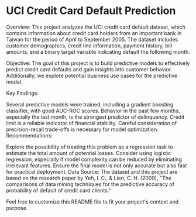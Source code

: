 # UCI Credit Card Default Prediction

Overview:
This project analyzes the UCI credit card default dataset, which contains information about credit card holders from an important bank in Taiwan for the period of April to September 2005. The dataset includes customer demographics, credit line information, payment history, bill amounts, and a binary target variable indicating default the following month.

Objective:
The goal of this project is to build predictive models to effectively predict credit card defaults and gain insights into customer behavior. Additionally, we explore potential business use cases for the predictive model.

Key Findings:

Several predictive models were trained, including a gradient boosting classifier, with good AUC-ROC scores.
Behavior in the past few months, especially the last month, is the strongest predictor of delinquency.
Credit limit is a reliable indicator of financial stability.
Careful consideration of precision-recall trade-offs is necessary for model optimization.
Recommendations:

Explore the possibility of treating this problem as a regression task to estimate the total amount of potential losses.
Consider using logistic regression, especially if model complexity can be reduced by eliminating irrelevant features.
Ensure the final model is not only accurate but also fast for practical deployment.
Data Source:
The dataset and this project are based on the research paper by Yeh, I. C., & Lien, C. H. (2009), "The comparisons of data mining techniques for the predictive accuracy of probability of default of credit card clients."

Feel free to customize this README file to fit your project's context and purpose.



